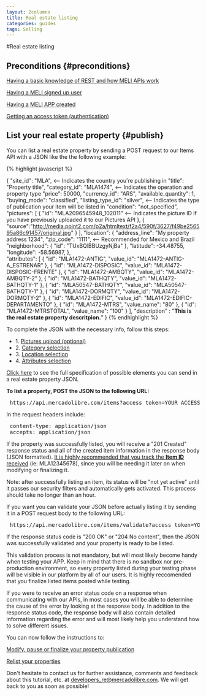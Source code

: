 ```yaml
---
layout: 2columns
title: Real estate listing
categories: guides
tags: Selling
---
```


#Real estate listing

Preconditions 	{#preconditions}
---------------------------------

[Having a basic knowledge of REST and how MELI APIs work](http://www.somelink.com)

[Having a MELI signed up user](http://www.somelink.com)

[Having a MELI APP created](http://www.somelink.com)

[Getting an access token (authentication)](http://www.somelink.com)

List your real estate property 	{#publish}
---------------------------------

You can list a real estate property by sending a POST request to our Items API with a JSON like the the following example:

{% highlight javascript %}

{ 
  "site_id": "MLA", <-- Indicates the country you're publishing in
  "title": "Property title",
  "category_id": "MLA1474", <-- Indicates the operation and property type
  "price": 50000,
  "currency_id": "ARS",
  "available_quantity": 1,
  "buying_mode": "classified",
  "listing_type_id": "silver", <-- Indicates the type of publication your item will be listed in
  "condition": "not_specified",
  "pictures": [
    {
      "id": "MLA2096545948_102011" <-- Indicates the picture ID if you have previously uploaded it to our Pictures API
    },
    {
      "source":"http://media.point2.com/p2a/htmltext/f2a4/590f/3627/f49be256595a86c91457/original.jpg"
    }
  ],
  "location": {
    "address_line": "My property address 1234",
    "zip_code": "1111", <-- Recommended for Mexico and Brazil
    "neighborhood": {
      "id": "TUxBQlBBUzgyNjBa"
    },
    "latitude": -34.48755,
    "longitude": -58.56987,
  },  
  "attributes": [
    {
      "id": "MLA1472-ANTIG",
      "value_id": "MLA1472-ANTIG-A_ESTRENAR"
    },
    {
      "id": "MLA1472-DISPOSIC",
      "value_id": "MLA1472-DISPOSIC-FRENTE"
    },
    {
      "id": "MLA1472-AMBQTY",
      "value_id": "MLA1472-AMBQTY-2"
    },
    {
      "id": "MLA1472-BATHQTY",
      "value_id": "MLA1472-BATHQTY-1"
    },
    {
      "id": "MLA50547-BATHQTY",
      "value_id": "MLA50547-BATHQTY-1"
    },
    {
      "id": "MLA1472-DORMQTY",
      "value_id": "MLA1472-DORMQTY-2"
    },
    {
      "id": "MLA1472-EDIFIC",
      "value_id": "MLA1472-EDIFIC-DEPARTAMENTO"
    },
    {
      "id": "MLA1472-MTRS",
      "value_name": "80"
    },
    {
      "id": "MLA1472-MTRSTOTAL",
      "value_name": "100"
    }
  ],
  "description" : "<b>This is the real estate property descritpion.</b>"
}
{% endhighlight %}

To complete the JSON with the necessary info, follow this steps:

- 1\. [Pictures upload (optional)](http://www.somelink.com)
- 2\. [Category selection](http://www.somelink.com)
- 3\. [Location selection](http://www.somelink.com)
- 4\. [Attributes selection](http://www.somelink.com)
	
[Click here](http://thelink.com) to see the full specification of possible elements you can send in a real estate property JSON.

**To list a property, POST the JSON to the following URL:**

<pre class="terminal">
 https://api.mercadolibre.com/items?access_token=YOUR_ACCESS_TOKEN
</pre>

In the request headers include:
<pre class="terminal">
 content-type: application/json
 accepts: application/json
</pre>

If the property was successfully listed, you will receive a "201 Created" response status and all of the created item information in the response body (JSON formatted). <u>It is highly recommended that you track the <b>Item ID</b> received</u> (ie: MLA12345678), since you will be needing it later on when modifying or finalizing it.

Note: after successfully listing an item, its status will be "not yet active" until it passes our security filters and automatically gets activated. This process should take no longer than an hour.

If you want you can validate your JSON before actually listing it by sending it in a POST request body to the following URL:

<pre class="terminal">
 https://api.mercadolibre.com/items/validate?access_token=YOUR_ACCESS_TOKEN
</pre>

If the response status code is "200 OK" or "204 No content", then the JSON was successfully validated and your property is ready to be listed.

This validation process is not mandatory, but will most likely become handy when testing your APP. Keep in mind that there is no sandbox nor pre-production environment, so every property listed during your testing phase will be visible in our platform by all of our users. It is highly reccomended that you finalize listed items posted while testing.

If you were to receive an error status code on a response when communicating with our APIs, in most cases you will be able to determine the cause of the error by looking at the response body. In addition to the response status code, the response body will also contain detailed information regarding the error and will most likely help you understand how to solve different issues.

You can now follow the instructions to:

[Modify, pause or finalize your property publication](http://www.somelink.com)

[Relist your properties](http://www.somelink.com) 

Don't hesitate to contact us for further assistance, comments and feedback about this tutorial, etc. at <a href="mailto:developers_re@mercadolibre.com" target="_blank">developers_re@mercadolibre.com</a>. We will get back to you as soon as possible!